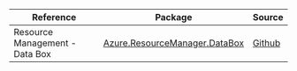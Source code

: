 | Reference | Package | Source |
|---|---|---|
|Resource Management - Data Box|[Azure.ResourceManager.DataBox](https://www.nuget.org/packages/Azure.ResourceManager.DataBox)|[Github](https://github.com/Azure/azure-sdk-for-net/blob/main/sdk/databox/Azure.ResourceManager.DataBox)|
